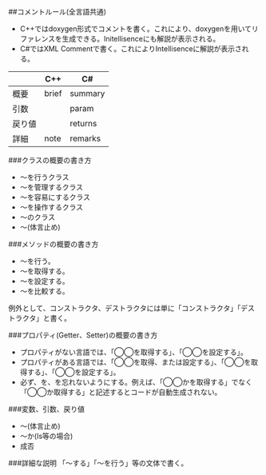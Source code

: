 ﻿##コメントルール(全言語共通)

* C++ではdoxygen形式でコメントを書く。これにより、doxygenを用いてリファレンスを生成できる。Initellisenceにも解説が表示される。
* C#ではXML Commentで書く。これによりIntellisenceに解説が表示される。

||C++|C#|
|---|---|---|
|概要|brief|summary|
|引数||param|
|戻り値||returns|
|詳細|note|remarks|

###クラスの概要の書き方
* ～を行うクラス
* ～を管理するクラス
* ～を容易にするクラス
* ～を操作するクラス
* ～のクラス
* ～(体言止め)

###メソッドの概要の書き方
* ～を行う。
* ～を取得する。
* ～を設定する。
* ～を比較する。

例外として、コンストラクタ、デストラクタには単に「コンストラクタ」「デストラクタ」と書く。

###プロパティ(Getter、Setter)の概要の書き方
* プロパティがない言語では、「◯◯を取得する」、「◯◯を設定する」。
* プロパティがある言語では、「◯◯を取得、または設定する」、「◯◯を取得する」、「◯◯を設定する」。
* 必ず、を、を忘れないようにする。例えば、「◯◯かを取得する」でなく「◯◯か取得する」と記述するとコードが自動生成されない。

###変数、引数、戻り値
* ～(体言止め)
* ～か(Is等の場合)
* 成否


###詳細な説明
「～する」「～を行う」等の文体で書く。
